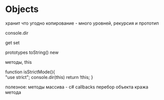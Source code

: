 # Objects

хранит что угодно
копирование - много уровней, рекурсия и прототип

console.dir

get set

prototypes
toString()
new

методы, this

function isStrictMode(){  
 "use strict";
console.dir(this)
return !this;
}

полезное:
методы массива - с#
callbacks
перебор объекта
кража метода
